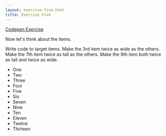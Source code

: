 ```yaml
---
layout: exercise-five.html
title: Exercise Five
---
```


[Codepen Exercise](https://codepen.io/jensimmons/pen/jBKobz)

Now let's think about the items.

Write code to target items. Make the 3rd item twice as wide as the others. Make the 7th item twice as tall as the others. Make the 9th item both twice as tall and twice as wide. 


* One 
* Two 
* Three 
* Four 
* Five 
* Six 
* Seven
* Nine
* Ten
* Eleven
* Twelve
* Thirteen
